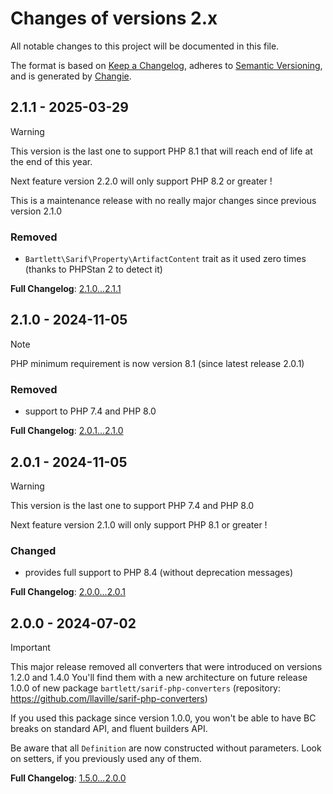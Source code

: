 <!-- markdownlint-disable MD013 MD024 -->
# Changes of versions 2.x

All notable changes to this project will be documented in this file.

The format is based on [Keep a Changelog](https://keepachangelog.com/en/1.0.0/),
adheres to [Semantic Versioning](https://semver.org/spec/v2.0.0.html),
and is generated by [Changie](https://github.com/miniscruff/changie).

## 2.1.1 - 2025-03-29

> [!WARNING]
>
> This version is the last one to support PHP 8.1 that will reach end of life at the end of this year.
>
> Next feature version 2.2.0 will only support PHP 8.2 or greater !

This is a maintenance release with no really major changes since previous version 2.1.0

### Removed

- `Bartlett\Sarif\Property\ArtifactContent` trait as it used zero times (thanks to PHPStan 2 to detect it)

**Full Changelog**: [2.1.0...2.1.1](https://github.com/llaville/sarif-php-sdk/compare/2.1.0...2.1.1)

## 2.1.0 - 2024-11-05

> [!NOTE]
>
> PHP minimum requirement is now version 8.1 (since latest release 2.0.1)

### Removed

- support to PHP 7.4 and PHP 8.0

**Full Changelog**: [2.0.1...2.1.0](https://github.com/llaville/sarif-php-sdk/compare/2.0.1...2.1.0)

## 2.0.1 - 2024-11-05

> [!WARNING]
>
> This version is the last one to support PHP 7.4 and PHP 8.0
>
> Next feature version 2.1.0 will only support PHP 8.1 or greater !

### Changed

- provides full support to PHP 8.4 (without deprecation messages)

**Full Changelog**: [2.0.0...2.0.1](https://github.com/llaville/sarif-php-sdk/compare/2.0.0...2.0.1)

## 2.0.0 - 2024-07-02

> [!IMPORTANT]
>
> This major release removed all converters that were introduced on versions 1.2.0 and 1.4.0
> You'll find them with a new architecture on future release 1.0.0 of new package `bartlett/sarif-php-converters`
> (repository: <https://github.com/llaville/sarif-php-converters>)

If you used this package since version 1.0.0, you won't be able to have BC breaks on standard API,
and fluent builders API.

Be aware that all `Definition` are now constructed without parameters. Look on setters, if you previously used any of them.

**Full Changelog**: [1.5.0...2.0.0](https://github.com/llaville/sarif-php-sdk/compare/1.5.0...2.0.0)
